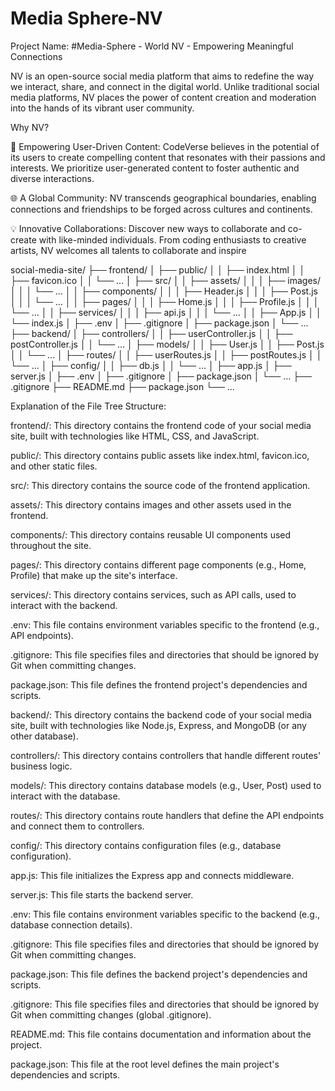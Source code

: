# Media Sphere-NV
Project Name: 
#Media-Sphere - World NV - Empowering Meaningful Connections

NV is an open-source social media platform that aims to redefine the way we interact, share, and connect in the digital world. Unlike traditional social media platforms, NV places the power of content creation and moderation into the hands of its vibrant user community.

Why NV?

🚀 Empowering User-Driven Content: CodeVerse believes in the potential of its users to create compelling content that resonates with their passions and interests. We prioritize user-generated content to foster authentic and diverse interactions.

🌐 A Global Community: NV transcends geographical boundaries, enabling connections and friendships to be forged across cultures and continents.

💡 Innovative Collaborations: Discover new ways to collaborate and co-create with like-minded individuals. From coding enthusiasts to creative artists, NV welcomes all talents to collaborate and inspire 

social-media-site/
├── frontend/
│   ├── public/
│   │   ├── index.html
│   │   ├── favicon.ico
│   │   └── ...
│   ├── src/
│   │   ├── assets/
│   │   │   ├── images/
│   │   │   └── ...
│   │   ├── components/
│   │   │   ├── Header.js
│   │   │   ├── Post.js
│   │   │   └── ...
│   │   ├── pages/
│   │   │   ├── Home.js
│   │   │   ├── Profile.js
│   │   │   └── ...
│   │   ├── services/
│   │   │   ├── api.js
│   │   │   └── ...
│   │   ├── App.js
│   │   └── index.js
│   ├── .env
│   ├── .gitignore
│   ├── package.json
│   └── ...
├── backend/
│   ├── controllers/
│   │   ├── userController.js
│   │   ├── postController.js
│   │   └── ...
│   ├── models/
│   │   ├── User.js
│   │   ├── Post.js
│   │   └── ...
│   ├── routes/
│   │   ├── userRoutes.js
│   │   ├── postRoutes.js
│   │   └── ...
│   ├── config/
│   │   ├── db.js
│   │   └── ...
│   ├── app.js
│   ├── server.js
│   ├── .env
│   ├── .gitignore
│   ├── package.json
│   └── ...
├── .gitignore
├── README.md
├── package.json
└── ...

Explanation of the File Tree Structure:

frontend/: This directory contains the frontend code of your social media site, built with technologies like HTML, CSS, and JavaScript.

public/: This directory contains public assets like index.html, favicon.ico, and other static files.

src/: This directory contains the source code of the frontend application.

assets/: This directory contains images and other assets used in the frontend.

components/: This directory contains reusable UI components used throughout the site.

pages/: This directory contains different page components (e.g., Home, Profile) that make up the site's interface.

services/: This directory contains services, such as API calls, used to interact with the backend.

.env: This file contains environment variables specific to the frontend (e.g., API endpoints).

.gitignore: This file specifies files and directories that should be ignored by Git when committing changes.

package.json: This file defines the frontend project's dependencies and scripts.

backend/: This directory contains the backend code of your social media site, built with technologies like Node.js, Express, and MongoDB (or any other database).

controllers/: This directory contains controllers that handle different routes' business logic.

models/: This directory contains database models (e.g., User, Post) used to interact with the database.

routes/: This directory contains route handlers that define the API endpoints and connect them to controllers.

config/: This directory contains configuration files (e.g., database configuration).

app.js: This file initializes the Express app and connects middleware.

server.js: This file starts the backend server.

.env: This file contains environment variables specific to the backend (e.g., database connection details).

.gitignore: This file specifies files and directories that should be ignored by Git when committing changes.

package.json: This file defines the backend project's dependencies and scripts.

.gitignore: This file specifies files and directories that should be ignored by Git when committing changes (global .gitignore).

README.md: This file contains documentation and information about the project.

package.json: This file at the root level defines the main project's dependencies and scripts.
